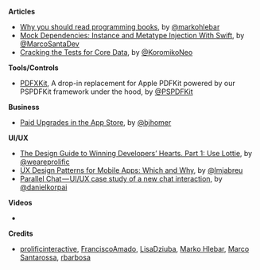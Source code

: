 **Articles**

* [Why you should read programming books](https://medium.com/@markohlebar/why-you-should-read-programming-books-c92b0e4a936b), by [@markohlebar](https://twitter.com/markohlebar)
* [Mock Dependencies: Instance and Metatype Injection With Swift](https://marcosantadev.com/mock-dependencies-instance-configuration-injection-swift/), by [@MarcoSantaDev](https://twitter.com/marcosantadev)
* [Cracking the Tests for Core Data](https://medium.com/flawless-app-stories/cracking-the-tests-for-core-data-15ef893a3fee), by [@KoromikoNeo](https://medium.com/flawless-app-stories/cracking-the-tests-for-core-data-15ef893a3fee)

**Tools/Controls**
 
* [PDFXKit](https://github.com/PSPDFKit/PDFXKit), A drop-in replacement for Apple PDFKit powered by our PSPDFKit framework under the hood, by [@PSPDFKit](https://twitter.com/pspdfkit)


**Business**

* [Paid Upgrades in the App Store](http://blog.bjhomer.com/2017/09/paid-upgrades-in-app-store.html), by [@bjhomer](https://twitter.com/bjhomer)

**UI/UX**

* [The Design Guide to Winning Developers’ Hearts. Part 1: Use Lottie](https://www.prolificinteractive.com/2017/09/05/design-guide-winning-developers-hearts-part-1-use-lottie/), by [@weareprolific](https://twitter.com/weareprolific)
* [UX Design Patterns for Mobile Apps: Which and Why](https://www.raywenderlich.com/167174/design-patterns-mobile-apps-which-why), by [@lmjabreu](https://twitter.com/lmjabreu)
* [Parallel Chat — UI/UX case study of a new chat interaction](https://medium.com/@danielkorpai/parallel-chat-ui-ux-case-study-of-a-new-chat-interaction-7ea6779f884b), by [@danielkorpai](https://twitter.com/danielkorpai)

**Videos**

* 

**Credits**

* [prolificinteractive](https://github.com/prolificinteractive), [FranciscoAmado](https://github.com/FranciscoAmado), [LisaDziuba](https://github.com/LisaDziuba), [Marko Hlebar](https://github.com/markohlebar), [Marco Santarossa](https://github.com/MarcoSantarossa), [rbarbosa](https://github.com/rbarbosa)
